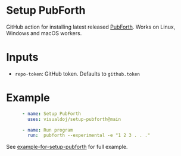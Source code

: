 # Setup PubForth

GitHub action for installing latest released [PubForth](https://github.com/visualdoj/pubforth). Works on Linux, Windows and macOS workers.

# Inputs

* `repo-token`: GitHub token. Defaults to `github.token`

# Example

```yaml
      - name: Setup PubForth
        uses: visualdoj/setup-pubforth@main

      - name: Run program
        run:  pubforth --experimental -e "1 2 3 . . ."
```

See [example-for-setup-pubforth](https://github.com/visualdoj/example-for-setup-pubforth) for full example.
